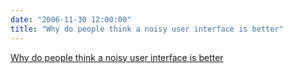 ```yaml
---
date: "2006-11-30 12:00:00"
title: "Why do people think a noisy user interface is better"
---
```


[Why do people think a noisy user interface is better](/lemire/blog/2006/11-30-why-do-people-think-a-noisy-user-interface-is-better)

